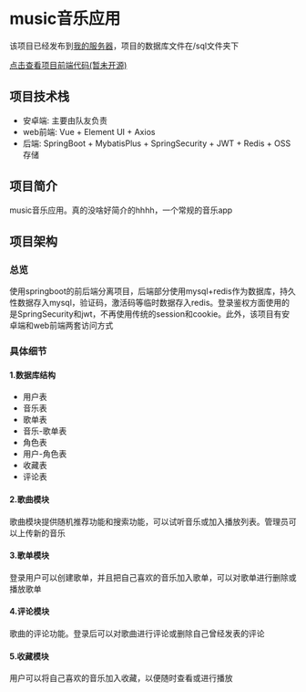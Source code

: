 # music音乐应用

该项目已经发布到[我的服务器](http://106.14.209.11/#/)，项目的数据库文件在/sql文件夹下

[点击查看项目前端代码(暂未开源)]()





## 项目技术栈

- 安卓端: 主要由队友负责
- web前端: Vue + Element UI + Axios
- 后端: SpringBoot + MybatisPlus + SpringSecurity + JWT + Redis + OSS存储

## 项目简介

music音乐应用。真的没啥好简介的hhhh，一个常规的音乐app

## 项目架构

### 总览

使用springboot的前后端分离项目，后端部分使用mysql+redis作为数据库，持久性数据存入mysql，验证码，激活码等临时数据存入redis。登录鉴权方面使用的是SpringSecurity和jwt，不再使用传统的session和cookie。此外，该项目有安卓端和web前端两套访问方式

### 具体细节

#### 1.数据库结构

- 用户表
- 音乐表
- 歌单表
- 音乐-歌单表
- 角色表
- 用户-角色表
- 收藏表
- 评论表

#### 2.歌曲模块

歌曲模块提供随机推荐功能和搜索功能，可以试听音乐或加入播放列表。管理员可以上传新的音乐

#### 3.歌单模块

登录用户可以创建歌单，并且把自己喜欢的音乐加入歌单，可以对歌单进行删除或播放歌单

#### 4.评论模块

歌曲的评论功能。登录后可以对歌曲进行评论或删除自己曾经发表的评论

#### 5.收藏模块

用户可以将自己喜欢的音乐加入收藏，以便随时查看或进行播放